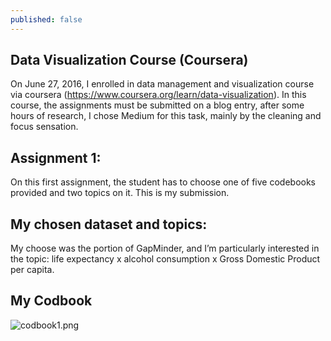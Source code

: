 ```yaml
---
published: false
---
```

## Data Visualization Course (Coursera)
On June 27, 2016, I enrolled in data management and visualization course via coursera (https://www.coursera.org/learn/data-visualization). In this course, the assignments must be submitted on a blog entry, after some hours of research, I chose Medium for this task, mainly by the cleaning and focus sensation.

## Assignment 1: 
On this first assignment, the student has to choose one of five codebooks provided and two topics on it. This is my submission.

## My chosen dataset and topics: 
My choose was the portion of GapMinder, and I’m particularly interested in the topic: life expectancy x alcohol consumption x Gross Domestic Product per capita.

## My Codbook
![codbook1.png]({{site.baseurl}}/_posts/codbook1.png)

